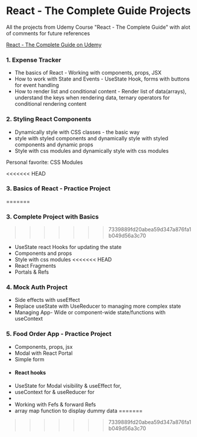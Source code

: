 # React - The Complete Guide Projects
All the projects from Udemy Course "React - The Complete Guide" with alot of comments for future references

[React - The Complete Guide on Udemy](https://www.udemy.com/course/react-the-complete-guide-incl-redux/)

### 1. Expense Tracker

* The basics of React - Working with components, props, JSX
* How to work with State and Events - UseState Hook, forms with buttons for event handling
* How to render list and conditional content - Render list of data(arrays), understand the keys when rendering data, ternary operators for conditional rendering content

### 2. Styling React Components

* Dynamically style with CSS classes - the basic way
* style with styled components and dynamically style with styled components and dynamic props
* Style with css modules and dynamically style with css modules

Personal favorite: CSS Modules

<<<<<<< HEAD
### 3. Basics of React - Practice Project
=======
### 3. Complete Project with Basics
>>>>>>> 7339889fd20abea59d347a876fa1b049d56a3c70

* UseState react Hooks for updating the state
* Components and props
* Style with css modules
<<<<<<< HEAD
* React Fragments
* Portals & Refs

### 4. Mock Auth Project

* Side effects with useEffect
* Replace useState with UseReducer to managing more complex state
* Managing App- Wide or component-wide state/functions with useContext

### 5. Food Order App - Practice Project 

* Components, props, jsx
* Modal with React Portal
* Simple form
* #### React hooks
* UseState for Modal visibility & useEffect for, 
* useContext for & useReducer for
* 
* Working with Fefs & forward Refs
* array map function to display dummy data
=======
>>>>>>> 7339889fd20abea59d347a876fa1b049d56a3c70
